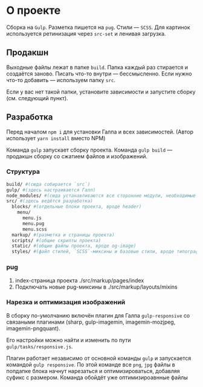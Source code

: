 # О проекте
Сборка на `Gulp`. Разметка пишется на `pug`. Стили — `SCSS`. Для картинок используется ретинизация через `src-set` и ленивая загрузка.

## Продакшн
Выходные файлы лежат в папке `build`. Папка каждый раз стирается и создаётся заново. Писать что-то внутри — бессмысленно. Если нужно что-то добавить — используем папку `src`.

Если у вас нет такой папки, установите зависимости и запустите сборку (см. следующий пункт).

## Разработка
Перед началом `npm i` для установки Галпа и всех зависимостей. (Автор использует `yarn install` вместо NPM)

Команда `gulp` запускает сборку проекта. Команда `gulp build` — продакшн сборку со сжатием файлов и изображений.

### Структура
```bash
build/ #(сюда собирается `src`)
gulp/ #(здесь настраивается Галп)
node_modules/ #(сюда устанавливаются все сторонние модули, необходимые для разработки)
src/ #(здесь ведётся разработка)
  blocks/ #(отдельные блоки проекта, вроде header)
    menu/
      menu.js
      menu.pug
      menu.scss
  markup/ #(разметка и страницы проекта)
  scripts/ #(общие скрипты проекта)
  static/ #(общие файлы проекта, вроде og-image)
  styles/ #(файл стилей, `SCSS`-миксины и базовые стили, вроде типографики)
```

### pug
1. index-страница проекта ./src/markup/pages/index
2. Подключать новые pug-миксины в ./src/markup/layouts/mixins

### Нарезка и оптимизация изображений
В сборку по-умолчанию включён плагин для Галпа `gulp-responsive` со связаными плагинами (sharp, gulp-imagemin, imagemin-mozjpeg, imagemin-pngquant).

Его настройки можно найти и изменить по пути `gulp/tasks/responsive.js`.

Плагин работает независимо от основной команды `gulp` и запускается командой `gulp responsive`. По этой команде все `png`, `jpg` файлы в попдапке блока начнут нарезаться и оптимизироваться, добавляя суфикс с размером. Команда обойдёт уже оптимизироавнные файлы
